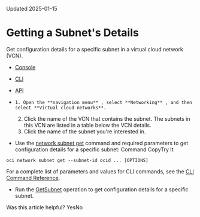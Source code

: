 Updated 2025-01-15
# Getting a Subnet's Details 
Get configuration details for a specific subnet in a virtual cloud network (VCN).
  * [Console](https://docs.oracle.com/en-us/iaas/Content/Network/Tasks/get-subnet.htm)
  * [CLI](https://docs.oracle.com/en-us/iaas/Content/Network/Tasks/get-subnet.htm)
  * [API](https://docs.oracle.com/en-us/iaas/Content/Network/Tasks/get-subnet.htm)


  *     1. Open the **navigation menu** , select **Networking** , and then select **Virtual cloud networks**.
    2. Click the name of the VCN that contains the subnet.
The subnets in this VCN are listed in a table below the VCN details.
    3. Click the name of the subnet you're interested in.
  * Use the [network subnet get](https://docs.oracle.com/iaas/tools/oci-cli/latest/oci_cli_docs/cmdref/network/subnet/get.html) command and required parameters to get configuration details for a specific subnet:
Command
CopyTry It
```
oci network subnet get --subnet-id ocid ... [OPTIONS]
```

For a complete list of parameters and values for CLI commands, see the [CLI Command Reference](https://docs.oracle.com/iaas/tools/oci-cli/latest).
  * Run the [GetSubnet](https://docs.oracle.com/iaas/api/#/en/iaas/latest/Subnet/GetSubnet) operation to get configuration details for a specific subnet.


Was this article helpful?
YesNo

